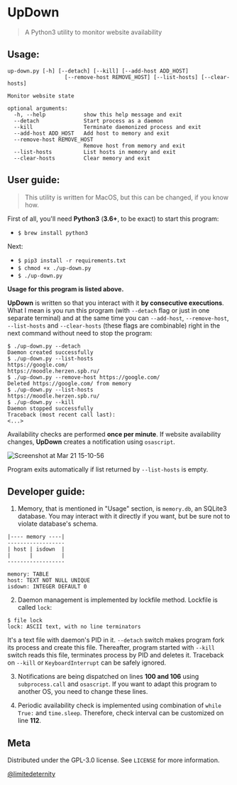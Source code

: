 # UpDown

> A Python3 utility to monitor website availability

## Usage:
```
up-down.py [-h] [--detach] [--kill] [--add-host ADD_HOST]
                  [--remove-host REMOVE_HOST] [--list-hosts] [--clear-hosts]

Monitor website state

optional arguments:
  -h, --help            show this help message and exit
  --detach              Start process as a daemon
  --kill                Terminate daemonized process and exit
  --add-host ADD_HOST   Add host to memory and exit
  --remove-host REMOVE_HOST
                        Remove host from memory and exit
  --list-hosts          List hosts in memory and exit
  --clear-hosts         Clear memory and exit
```

## User guide:

> This utility is written for MacOS, but this can be changed, if you know how.

First of all, you'll need **Python3** (**3.6+**, to be exact) to start this program:
* `$ brew install python3`

Next:
* `$ pip3 install -r requirements.txt`
* `$ chmod +x ./up-down.py`
* `$ ./up-down.py`

**Usage for this program is listed above.**

**UpDown** is written so that you interact with it **by consecutive executions**.
What I mean is you run this program (with `--detach` flag or just in one separate terminal) and at the same time you can `--add-host`, `--remove-host`, `--list-hosts` and `--clear-hosts` (these flags are combinable) right in the next command without need to stop the program:

```
$ ./up-down.py --detach
Daemon created successfully
$ ./up-down.py --list-hosts
https://google.com/
https://moodle.herzen.spb.ru/
$ ./up-down.py --remove-host https://google.com/
Deleted https://google.com/ from memory
$ ./up-down.py --list-hosts
https://moodle.herzen.spb.ru/
$ ./up-down.py --kill
Daemon stopped successfully
Traceback (most recent call last):
<...>
```

Availability checks are performed **once per minute**. If website availability changes, **UpDown** creates a notification using `osascript`.

![Screenshot at Mar 21 15-10-56](https://user-images.githubusercontent.com/24318966/77226055-3eb41380-6b86-11ea-974b-cb7b679338e9.png)

Program exits automatically if list returned by `--list-hosts` is empty.

## Developer guide:

1) Memory, that is mentioned in "Usage" section, is `memory.db`, an SQLite3 database. You may interact with it directly if you want, but be sure not to violate database's schema.

```
|---- memory ----|
------------------
| host | isdown  |
|      |         |
------------------

memory: TABLE
host: TEXT NOT NULL UNIQUE
isdown: INTEGER DEFAULT 0
```

2) Daemon management is implemented by lockfile method. Lockfile is called `lock`:

```
$ file lock
lock: ASCII text, with no line terminators
```

It's a text file with daemon's PID in it. `--detach` switch makes program fork its process and create this file. Thereafter, program started with `--kill` switch reads this file, terminates process by PID and deletes it. Traceback on `--kill` or `KeyboardInterrupt` can be safely ignored.

3) Notifications are being dispatched on lines **100 and 106** using `subprocess.call` and `osascript`. If you want to adapt this program to another OS, you need to change these lines.

4) Periodic availability check is implemented using combination of `while True:` and `time.sleep`. Therefore, check interval can be customized on line **112**.

## Meta

Distributed under the GPL-3.0 license. See ``LICENSE`` for more information.

[@limitedeternity](https://github.com/limitedeternity)
